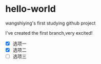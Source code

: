 # hello-world
wangshiying's first studying github project

I've created the first branch,very excited!

- [x] 选项一
- [x] 选项二
- [ ] 选项三
